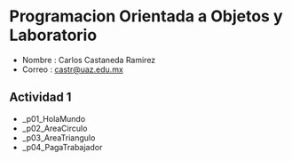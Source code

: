 # Programacion Orientada a Objetos y Laboratorio

- Nombre : Carlos Castaneda Ramirez
- Correo : castr@uaz.edu.mx

## Actividad 1

- _p01_HolaMundo
- _p02_AreaCirculo
- _p03_AreaTriangulo
- _p04_PagaTrabajador